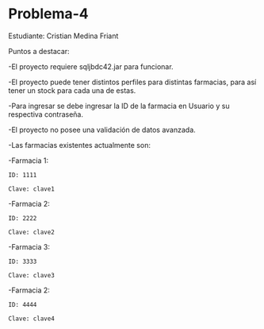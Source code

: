 # Problema-4
Estudiante: Cristian Medina Friant

Puntos a destacar:

-El proyecto requiere sqljbdc42.jar para funcionar.

-El proyecto puede tener distintos perfiles para distintas farmacias, para así tener un stock para cada una de estas.

-Para ingresar se debe ingresar la ID de la farmacia en Usuario y su respectiva contraseña.

-El proyecto no posee una validación de datos avanzada.

-Las farmacias existentes actualmente son:
   


  -Farmacia 1:
  
    ID: 1111
    
    Clave: clave1
    
    
  -Farmacia 2:
  
    ID: 2222
    
    Clave: clave2
    
    
  -Farmacia 3:
  
    ID: 3333
    
    Clave: clave3
    
    
  -Farmacia 2:
  
    ID: 4444
    
    Clave: clave4
    
